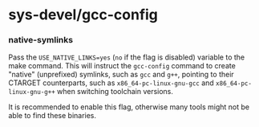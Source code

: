 # sys-devel/gcc-config

### native-symlinks
Pass the `USE_NATIVE_LINKS=yes` (`no` if the flag is disabled) variable to the make command. This will instruct the `gcc-config` command to create "native" (unprefixed) symlinks, such as `gcc` and `g++`, pointing to their CTARGET counterparts, such as `x86_64-pc-linux-gnu-gcc` and `x86_64-pc-linux-gnu-g++` when switching toolchain versions.

It is recommended to enable this flag, otherwise many tools might not be able to find these binaries.
